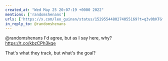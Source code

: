 ```yaml
---
created_at: "Wed May 25 20:07:19 +0000 2022"
mentions: ['randomshenans']
urls: ['https://x.com/leo_guinan/status/1529554480274055169?t=q3v0bKTGf1U1wd_Ie7-QDg&s=19']
in_reply_to: @randomshenans
---
```


@randomshenans I'd agree, but as I say here, why?
https://t.co/kbzCPh3kqe

That's what they track, but what's the goal?